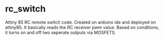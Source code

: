 # rc_switch
Attiny 85 RC remote switch code.  Created on arduino ide and deployed on attiny85.  It basically reads the RC receiver pwm value.  Based on conditions, it turns on and off two seperate outputs via MOSFETS.
